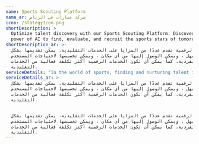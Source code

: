 ```yaml
---
name: Sports Scouting Platform
name_ar: شركة مسارات في الرياض
icon: /stategyIcon.png
shortDescription: >
  Optimize talent discovery with our Sports Scouting Platform. Discover the
  power of AI to find, evaluate, and recruit the sports stars of tomorrow.
shortDescription_ar: >-
  الخدمات الرقمية تقدم عددًا من المزايا على الخدمات التقليدية. يمكن تقديمها بشكل
  أسرع وأسهل ، ويمكن الوصول إليها من أي مكان ، ويمكن تخصيصها لاحتياجات المستخدم
  الفردية. كما يمكن أن تكون الخدمات الرقمية أكثر تكلفة فعالية من الخدمات
  التقليدية.
serviceDetails: "In the world of sports, finding and nurturing talent is paramount. Our Sports Scouting Platform is an innovative solution that transforms the traditional scouting process through the power of technology. By leveraging advanced AI capabilities, our platform enables more accurate, efficient, and comprehensive scouting.\n\nThe platform provides an intuitive interface that allows scouts to easily input and manage player data. By integrating AI and machine learning, the platform can analyze this data to generate insightful player profiles. These profiles provide a comprehensive view of a player's strengths, weaknesses, and potential, aiding scouts in making informed decisions.\n\nMoreover, our platform enables the tracking of player performance over time, facilitating continuous evaluation and feedback. By revolutionizing the scouting process, our platform empowers sports organizations to identify and cultivate talent more effectively and efficiently.\_\n\n### &#x20;Learn More →\n\n\n\n\n"
serviceDetails_ar: >
  الخدمات الرقمية تقدم عددًا من المزايا على الخدمات التقليدية. يمكن تقديمها بشكل
  أسرع وأسهل ، ويمكن الوصول إليها من أي مكان ، ويمكن تخصيصها لاحتياجات المستخدم
  الفردية. كما يمكن أن تكون الخدمات الرقمية أكثر تكلفة فعالية من الخدمات
  التقليدية.


  الخدمات الرقمية تقدم عددًا من المزايا على الخدمات التقليدية. يمكن تقديمها بشكل
  أسرع وأسهل ، ويمكن الوصول إليها من أي مكان ، ويمكن تخصيصها لاحتياجات المستخدم
  الفردية. كما يمكن أن تكون الخدمات الرقمية أكثر تكلفة فعالية من الخدمات
  التقليدية.
---
```


